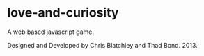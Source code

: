love-and-curiosity
==================

A web based javascript game.

Designed and Developed by Chris Blatchley and Thad Bond. 2013.
